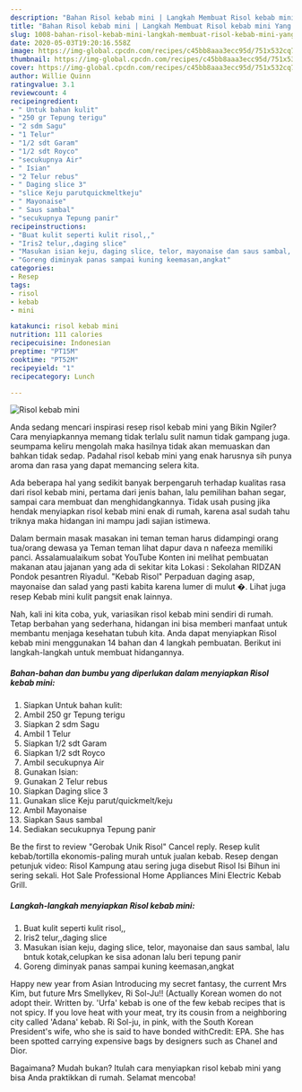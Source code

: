 ```yaml
---
description: "Bahan Risol kebab mini | Langkah Membuat Risol kebab mini Yang Sedap"
title: "Bahan Risol kebab mini | Langkah Membuat Risol kebab mini Yang Sedap"
slug: 1008-bahan-risol-kebab-mini-langkah-membuat-risol-kebab-mini-yang-sedap
date: 2020-05-03T19:20:16.558Z
image: https://img-global.cpcdn.com/recipes/c45bb8aaa3ecc95d/751x532cq70/risol-kebab-mini-foto-resep-utama.jpg
thumbnail: https://img-global.cpcdn.com/recipes/c45bb8aaa3ecc95d/751x532cq70/risol-kebab-mini-foto-resep-utama.jpg
cover: https://img-global.cpcdn.com/recipes/c45bb8aaa3ecc95d/751x532cq70/risol-kebab-mini-foto-resep-utama.jpg
author: Willie Quinn
ratingvalue: 3.1
reviewcount: 4
recipeingredient:
- " Untuk bahan kulit"
- "250 gr Tepung terigu"
- "2 sdm Sagu"
- "1 Telur"
- "1/2 sdt Garam"
- "1/2 sdt Royco"
- "secukupnya Air"
- " Isian"
- "2 Telur rebus"
- " Daging slice 3"
- "slice Keju parutquickmeltkeju"
- " Mayonaise"
- " Saus sambal"
- "secukupnya Tepung panir"
recipeinstructions:
- "Buat kulit seperti kulit risol,,"
- "Iris2 telur,,daging slice"
- "Masukan isian keju, daging slice, telor, mayonaise dan saus sambal, lalu bntuk kotak,celupkan ke sisa adonan lalu beri tepung panir"
- "Goreng diminyak panas sampai kuning keemasan,angkat"
categories:
- Resep
tags:
- risol
- kebab
- mini

katakunci: risol kebab mini 
nutrition: 111 calories
recipecuisine: Indonesian
preptime: "PT15M"
cooktime: "PT52M"
recipeyield: "1"
recipecategory: Lunch

---
```



![Risol kebab mini](https://img-global.cpcdn.com/recipes/c45bb8aaa3ecc95d/751x532cq70/risol-kebab-mini-foto-resep-utama.jpg)

Anda sedang mencari inspirasi resep risol kebab mini yang Bikin Ngiler? Cara menyiapkannya memang tidak terlalu sulit namun tidak gampang juga. seumpama keliru mengolah maka hasilnya tidak akan memuaskan dan bahkan tidak sedap. Padahal risol kebab mini yang enak harusnya sih punya aroma dan rasa yang dapat memancing selera kita.

Ada beberapa hal yang sedikit banyak berpengaruh terhadap kualitas rasa dari risol kebab mini, pertama dari jenis bahan, lalu pemilihan bahan segar, sampai cara membuat dan menghidangkannya. Tidak usah pusing jika hendak menyiapkan risol kebab mini enak di rumah, karena asal sudah tahu triknya maka hidangan ini mampu jadi sajian istimewa.

Dalam bermain masak masakan ini teman teman harus didampingi orang tua/orang dewasa ya Teman teman lihat dapur dava n nafeeza memiliki panci. Assalamualaikum sobat YouTube Konten ini melihat pembuatan makanan atau jajanan yang ada di sekitar kita Lokasi : Sekolahan RIDZAN Pondok pesantren Riyadul. &#34;Kebab Risol&#34; Perpaduan daging asap, mayonaise dan salad yang pasti kabita karena lumer di mulut �. Lihat juga resep Kebab mini kulit pangsit enak lainnya.


Nah, kali ini kita coba, yuk, variasikan risol kebab mini sendiri di rumah. Tetap berbahan yang sederhana, hidangan ini bisa memberi manfaat untuk membantu menjaga kesehatan tubuh kita. Anda dapat menyiapkan Risol kebab mini menggunakan 14 bahan dan 4 langkah pembuatan. Berikut ini langkah-langkah untuk membuat hidangannya.

<!--inarticleads1-->

##### Bahan-bahan dan bumbu yang diperlukan dalam menyiapkan Risol kebab mini:

1. Siapkan  Untuk bahan kulit:
1. Ambil 250 gr Tepung terigu
1. Siapkan 2 sdm Sagu
1. Ambil 1 Telur
1. Siapkan 1/2 sdt Garam
1. Siapkan 1/2 sdt Royco
1. Ambil secukupnya Air
1. Gunakan  Isian:
1. Gunakan 2 Telur rebus
1. Siapkan  Daging slice 3
1. Gunakan slice Keju parut/quickmelt/keju
1. Ambil  Mayonaise
1. Siapkan  Saus sambal
1. Sediakan secukupnya Tepung panir


Be the first to review &#34;Gerobak Unik Risol&#34; Cancel reply. Resep kulit kebab/tortilla ekonomis-paling murah untuk jualan kebab. Resep dengan petunjuk video: Risol Kampung atau sering juga disebut Risol Isi Bihun ini sering sekali. Hot Sale Professional Home Appliances Mini Electric Kebab Grill. 

<!--inarticleads2-->

##### Langkah-langkah menyiapkan Risol kebab mini:

1. Buat kulit seperti kulit risol,,
1. Iris2 telur,,daging slice
1. Masukan isian keju, daging slice, telor, mayonaise dan saus sambal, lalu bntuk kotak,celupkan ke sisa adonan lalu beri tepung panir
1. Goreng diminyak panas sampai kuning keemasan,angkat


Happy new year from Asian Introducing my secret fantasy, the current Mrs Kim, but future Mrs Smellykev, Ri Sol-Ju!! (Actually Korean women do not adopt their. Written by. &#39;Urfa&#39; kebab is one of the few kebab recipes that is not spicy. If you love heat with your meat, try its cousin from a neighboring city called &#39;Adana&#39; kebab. Ri Sol-ju, in pink, with the South Korean President&#39;s wife, who she is said to have bonded withCredit: EPA. She has been spotted carrying expensive bags by designers such as Chanel and Dior. 

Bagaimana? Mudah bukan? Itulah cara menyiapkan risol kebab mini yang bisa Anda praktikkan di rumah. Selamat mencoba!
